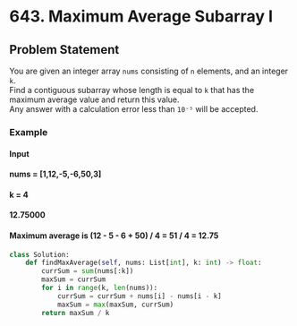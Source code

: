 # 643. Maximum Average Subarray I

## Problem Statement
You are given an integer array `nums` consisting of `n` elements, and an integer `k`.  
Find a contiguous subarray whose length is equal to `k` that has the maximum average value and return this value.  
Any answer with a calculation error less than `10⁻⁵` will be accepted.

### **Example**
#### **Input**
#### **nums = [1,12,-5,-6,50,3]**
#### **k = 4**
#### **12.75000**
#### **Maximum average is (12 - 5 - 6 + 50) / 4 = 51 / 4 = 12.75**

```python
class Solution:
    def findMaxAverage(self, nums: List[int], k: int) -> float:
        currSum = sum(nums[:k])
        maxSum = currSum
        for i in range(k, len(nums)):
            currSum = currSum + nums[i] - nums[i - k]
            maxSum = max(maxSum, currSum)
        return maxSum / k
